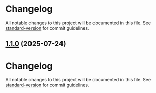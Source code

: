 # Changelog

All notable changes to this project will be documented in this file. See [standard-version](https://github.com/conventional-changelog/standard-version) for commit guidelines.

## [1.1.0](https://github.com/iamjuaness/VeoVeo/compare/v1.3.0...v1.1.0) (2025-07-24)

# Changelog

All notable changes to this project will be documented in this file. See [standard-version](https://github.com/conventional-changelog/standard-version) for commit guidelines.
